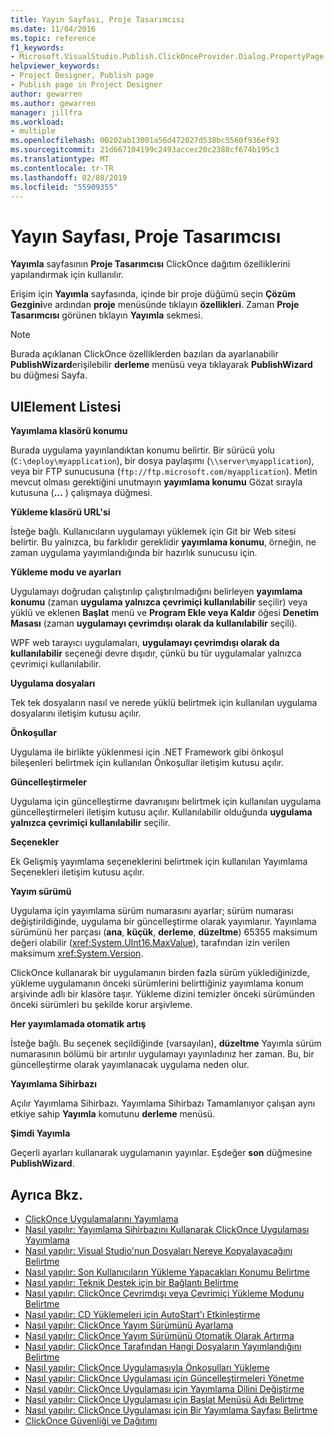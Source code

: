 ```yaml
---
title: Yayın Sayfası, Proje Tasarımcısı
ms.date: 11/04/2016
ms.topic: reference
f1_keywords:
- Microsoft.VisualStudio.Publish.ClickOnceProvider.Dialog.PropertyPage
helpviewer_keywords:
- Project Designer, Publish page
- Publish page in Project Designer
author: gewarren
ms.author: gewarren
manager: jillfra
ms.workload:
- multiple
ms.openlocfilehash: 00202ab13001a56d472027d538bc5560f936ef93
ms.sourcegitcommit: 21d667104199c2493accec20c2388cf674b195c3
ms.translationtype: MT
ms.contentlocale: tr-TR
ms.lasthandoff: 02/08/2019
ms.locfileid: "55909355"
---
```

# <a name="publish-page-project-designer"></a>Yayın Sayfası, Proje Tasarımcısı
**Yayımla** sayfasının **Proje Tasarımcısı** ClickOnce dağıtım özelliklerini yapılandırmak için kullanılır.

 Erişim için **Yayımla** sayfasında, içinde bir proje düğümü seçin **Çözüm Gezgini**ve ardından **proje** menüsünde tıklayın **özellikleri**. Zaman **Proje Tasarımcısı** görünen tıklayın **Yayımla** sekmesi.

> [!NOTE]
> Burada açıklanan ClickOnce özelliklerden bazıları da ayarlanabilir **PublishWizard**erişilebilir **derleme** menüsü veya tıklayarak **PublishWizard** bu düğmesi Sayfa.


## <a name="uielement-list"></a>UIElement Listesi
 **Yayımlama klasörü konumu**

 Burada uygulama yayınlandıktan konumu belirtir. Bir sürücü yolu (`C:\deploy\myapplication`), bir dosya paylaşımı (`\\server\myapplication`), veya bir FTP sunucusuna (`ftp://ftp.microsoft.com/myapplication`). Metin mevcut olması gerektiğini unutmayın **yayımlama konumu** Gözat sırayla kutusuna (**...** ) çalışmaya düğmesi.

 **Yükleme klasörü URL'si**

 İsteğe bağlı. Kullanıcıların uygulamayı yüklemek için Git bir Web sitesi belirtir. Bu yalnızca, bu farklıdır gereklidir **yayımlama konumu**, örneğin, ne zaman uygulama yayımlandığında bir hazırlık sunucusu için.

 **Yükleme modu ve ayarları**

 Uygulamayı doğrudan çalıştırılıp çalıştırılmadığını belirleyen **yayımlama konumu** (zaman **uygulama yalnızca çevrimiçi kullanılabilir** seçilir) veya yüklü ve eklenen **Başlat**  menü ve **Program Ekle veya Kaldır** öğesi **Denetim Masası** (zaman **uygulamayı çevrimdışı olarak da kullanılabilir** seçili).

 WPF web tarayıcı uygulamaları, **uygulamayı çevrimdışı olarak da kullanılabilir** seçeneği devre dışıdır, çünkü bu tür uygulamalar yalnızca çevrimiçi kullanılabilir.

 **Uygulama dosyaları**

 Tek tek dosyaların nasıl ve nerede yüklü belirtmek için kullanılan uygulama dosyalarını iletişim kutusu açılır.

 **Önkoşullar**

 Uygulama ile birlikte yüklenmesi için .NET Framework gibi önkoşul bileşenleri belirtmek için kullanılan Önkoşullar iletişim kutusu açılır.

 **Güncelleştirmeler**

 Uygulama için güncelleştirme davranışını belirtmek için kullanılan uygulama güncelleştirmeleri iletişim kutusu açılır. Kullanılabilir olduğunda **uygulama yalnızca çevrimiçi kullanılabilir** seçilir.

 **Seçenekler**

 Ek Gelişmiş yayımlama seçeneklerini belirtmek için kullanılan Yayımlama Seçenekleri iletişim kutusu açılır.

 **Yayım sürümü**

 Uygulama için yayımlama sürüm numarasını ayarlar; sürüm numarası değiştirildiğinde, uygulama bir güncelleştirme olarak yayımlanır. Yayınlama sürümünü her parçası (**ana**, **küçük**, **derleme**, **düzeltme**) 65355 maksimum değeri olabilir (<xref:System.UInt16.MaxValue>), tarafından izin verilen maksimum <xref:System.Version>.

 ClickOnce kullanarak bir uygulamanın birden fazla sürüm yüklediğinizde, yükleme uygulamanın önceki sürümlerini belirttiğiniz yayımlama konum arşivinde adlı bir klasöre taşır. Yükleme dizini temizler önceki sürümünden önceki sürümleri bu şekilde korur arşivleme.

 **Her yayımlamada otomatik artış**

 İsteğe bağlı. Bu seçenek seçildiğinde (varsayılan), **düzeltme** Yayımla sürüm numarasının bölümü bir artırılır uygulamayı yayınladınız her zaman. Bu, bir güncelleştirme olarak yayımlanacak uygulama neden olur.

 **Yayımlama Sihirbazı**

 Açılır Yayımlama Sihirbazı. Yayımlama Sihirbazı Tamamlanıyor çalışan aynı etkiye sahip **Yayımla** komutunu **derleme** menüsü.

 **Şimdi Yayımla**

 Geçerli ayarları kullanarak uygulamanın yayınlar. Eşdeğer **son** düğmesine **PublishWizard**.

## <a name="see-also"></a>Ayrıca Bkz.

- [ClickOnce Uygulamalarını Yayımlama](../../deployment/publishing-clickonce-applications.md)
- [Nasıl yapılır: Yayımlama Sihirbazını Kullanarak ClickOnce Uygulaması Yayımlama](../../deployment/how-to-publish-a-clickonce-application-using-the-publish-wizard.md)
- [Nasıl yapılır: Visual Studio'nun Dosyaları Nereye Kopyalayacağını Belirtme](../../deployment/how-to-specify-where-visual-studio-copies-the-files.md)
- [Nasıl yapılır: Son Kullanıcıların Yükleme Yapacakları Konumu Belirtme](../../deployment/how-to-specify-the-location-where-end-users-will-install-from.md)
- [Nasıl yapılır: Teknik Destek için bir Bağlantı Belirtme](../../deployment/how-to-specify-a-link-for-technical-support.md)
- [Nasıl yapılır: ClickOnce Çevrimdışı veya Çevrimiçi Yükleme Modunu Belirtme](../../deployment/how-to-specify-the-clickonce-offline-or-online-install-mode.md)
- [Nasıl yapılır: CD Yüklemeleri için AutoStart'ı Etkinleştirme](../../deployment/how-to-enable-autostart-for-cd-installations.md)
- [Nasıl yapılır: ClickOnce Yayım Sürümünü Ayarlama](../../deployment/how-to-set-the-clickonce-publish-version.md)
- [Nasıl yapılır: ClickOnce Yayım Sürümünü Otomatik Olarak Artırma](../../deployment/how-to-automatically-increment-the-clickonce-publish-version.md)
- [Nasıl yapılır: ClickOnce Tarafından Hangi Dosyaların Yayımlandığını Belirtme](../../deployment/how-to-specify-which-files-are-published-by-clickonce.md)
- [Nasıl yapılır: ClickOnce Uygulamasıyla Önkoşulları Yükleme](../../deployment/how-to-install-prerequisites-with-a-clickonce-application.md)
- [Nasıl yapılır: ClickOnce Uygulaması için Güncelleştirmeleri Yönetme](../../deployment/how-to-manage-updates-for-a-clickonce-application.md)
- [Nasıl yapılır: ClickOnce Uygulaması için Yayımlama Dilini Değiştirme](../../deployment/how-to-change-the-publish-language-for-a-clickonce-application.md)
- [Nasıl yapılır: ClickOnce Uygulaması için Başlat Menüsü Adı Belirtme](../../deployment/how-to-specify-a-start-menu-name-for-a-clickonce-application.md)
- [Nasıl yapılır: ClickOnce Uygulaması için Bir Yayımlama Sayfası Belirtme](../../deployment/how-to-specify-a-publish-page-for-a-clickonce-application.md)
- [ClickOnce Güvenliği ve Dağıtımı](../../deployment/clickonce-security-and-deployment.md)
